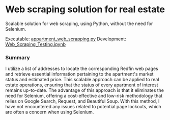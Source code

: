 # Web scraping solution for real estate
Scalable solution for web scraping, using Python, without the need for Selenium.

Executable: [appartment_web_scrapping.py](https://github.com/rodrigogarcia92/web_scraping_real_state/blob/c88d40b90ed1be5426ee533c06315b3f1bc91d81/appartment_web_scrapping.py)
Development: [Web_Scraping_Testing.ipynb](https://github.com/rodrigogarcia92/web_scraping_real_state/blob/c88d40b90ed1be5426ee533c06315b3f1bc91d81/Web_Scraping_Testing.ipynb)

### Summary
I utilize a list of addresses to locate the corresponding Redfin web pages and retrieve essential information pertaining to the apartment's market status and estimated price. This scalable approach can be applied to real estate operations, ensuring that the status of every apartment of interest remains up-to-date. The advantage of this approach is that it eliminates the need for Selenium, offering a cost-effective and low-risk methodology that relies on Google Search, Request, and Beautiful Soup. With this method, I have not encountered any issues related to potential page lockouts, which are often a concern when using Selenium.
